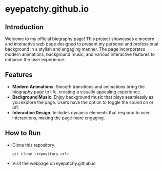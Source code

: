 # eyepatchy.github.io

## Introduction

Welcome to my official biography page! This project showcases a modern and interactive web page designed to present my personal and professional background in a stylish and engaging manner. The page incorporates modern animations, background music, and various interactive features to enhance the user experience.

## Features

- **Modern Animations**: Smooth transitions and animations bring the biography page to life, creating a visually appealing experience.
- **Background Music**: Enjoy background music that plays seamlessly as you explore the page. Users have the option to toggle the sound on or off.
- **Interactive Design**: Includes dynamic elements that respond to user interactions, making the page more engaging.


## How to Run

- Clone this repository:
   ```bash
   git clone <repository-url>
- Visit the webpage on eyepatchy.github.io

